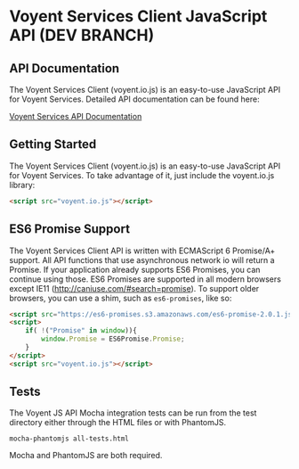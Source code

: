 # Voyent Services Client JavaScript API (DEV BRANCH)

## API Documentation

The Voyent Services Client (voyent.io.js) is an easy-to-use JavaScript API for Voyent Services.  Detailed API documentation can be found here:

[Voyent Services API Documentation](http://dev.voyent.cloud/voyent-docs/voyent.io.js/)


## Getting Started

The Voyent Services Client (voyent.io.js) is an easy-to-use JavaScript API for Voyent Services. To take advantage of it, just include the voyent.io.js library:

```html
<script src="voyent.io.js"></script>
```

## ES6 Promise Support

The Voyent Services Client API is written with ECMAScript 6 Promise/A+ support. All API functions that use asynchronous network io will return a Promise. If your application already supports ES6 Promises, you can continue using those. ES6 Promises are supported in all modern browsers except IE11 (http://caniuse.com/#search=promise). To support older browsers, you can use a shim, such as `es6-promises`, like so:

```html
<script src="https://es6-promises.s3.amazonaws.com/es6-promise-2.0.1.js"></script>
<script>
    if( !("Promise" in window)){
        window.Promise = ES6Promise.Promise;
    }
</script>
<script src="voyent.io.js"></script>
```

## Tests

The Voyent JS API Mocha integration tests can be run from the test directory either through the HTML files or with PhantomJS.

```
mocha-phantomjs all-tests.html
```

Mocha and PhantomJS are both required.
